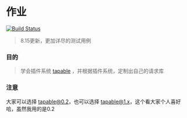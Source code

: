 # 作业

[![Build Status](https://travis-ci.org/Wortheme/homework2.svg?branch=master)](https://travis-ci.org/Wortheme/homework2)

> 8.15更新，更加详尽的测试用例

### 目的

> 学会插件系统 [tapable](https://github.com/webpack/tapable) ，并根据插件系统，定制出自己的请求库

### 注意

大家可以选择 tapable@0.2，也可以选择 tapable@1.x，这个看大家个人喜好哈，虽然我用的是0.2